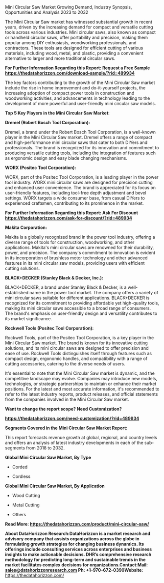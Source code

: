 Mini Circular Saw Market Growing Demand, Industry Synopsis,
Opportunities and Analysis 2023 to 2032

The Mini Circular Saw market has witnessed substantial growth in recent
years, driven by the increasing demand for compact and versatile cutting
tools across various industries. Mini circular saws, also known as
compact or handheld circular saws, offer portability and precision,
making them popular among DIY enthusiasts, woodworking professionals,
and contractors. These tools are designed for efficient cutting of
various materials, including wood, metal, and plastic, providing a
convenient alternative to larger and more traditional circular saws.

**For Further Information Regarding this Report: Request a Free Sample
<https://thedatahorizzon.com/download-sample/?rid=489934>**

The key factors contributing to the growth of the Mini Circular Saw
market include the rise in home improvement and do-it-yourself projects,
the increasing adoption of compact power tools in construction and
woodworking activities, and advancements in technology leading to the
development of more powerful and user-friendly mini circular saw models.

**Top 5 Key Players in the Mini Circular Saw Market:**

**Dremel (Robert Bosch Tool Corporation):**

Dremel, a brand under the Robert Bosch Tool Corporation, is a well-known
player in the Mini Circular Saw market. Dremel offers a range of compact
and high-performance mini circular saws that cater to both DIYers and
professionals. The brand is recognized for its innovation and commitment
to producing versatile cutting tools, including the integration of
features such as ergonomic design and easy blade changing mechanisms.

**WORX (Positec Tool Corporation):**

WORX, part of the Positec Tool Corporation, is a leading player in the
power tool industry. WORX mini circular saws are designed for precision
cutting and enhanced user convenience. The brand is appreciated for its
focus on user-friendly features, including tool-free depth adjustment
and bevel settings. WORX targets a wide consumer base, from casual
DIYers to experienced craftsmen, contributing to its prominence in the
market.

**For Further Information Regarding this Report: Ask For Discount
<https://thedatahorizzon.com/ask-for-discount/?rid=489934>**

**Makita Corporation:**

Makita is a globally recognized brand in the power tool industry,
offering a diverse range of tools for construction, woodworking, and
other applications. Makita's mini circular saws are renowned for their
durability, power, and precision. The company's commitment to innovation
is evident in its incorporation of brushless motor technology and other
advanced features in its mini circular saw models, providing users with
efficient cutting solutions.

**BLACK+DECKER (Stanley Black & Decker, Inc.):**

BLACK+DECKER, a brand under Stanley Black & Decker, is a
well-established name in the power tool market. The company offers a
variety of mini circular saws suitable for different applications.
BLACK+DECKER is recognized for its commitment to providing affordable
yet high-quality tools, making its mini circular saws accessible to a
broad range of consumers. The brand's emphasis on user-friendly design
and versatility contributes to its market significance.

**Rockwell Tools (Positec Tool Corporation):**

Rockwell Tools, part of the Positec Tool Corporation, is a key player in
the Mini Circular Saw market. The brand is known for its innovative
cutting solutions, and its mini circular saws are designed to offer
precision and ease of use. Rockwell Tools distinguishes itself through
features such as compact design, ergonomic handles, and compatibility
with a range of cutting accessories, catering to the diverse needs of
users.

It's essential to note that the Mini Circular Saw market is dynamic, and
the competitive landscape may evolve. Companies may introduce new
models, technologies, or strategic partnerships to maintain or enhance
their market positions. For the latest and most accurate information,
it's recommended to refer to the latest industry reports, product
releases, and official statements from the companies involved in the
Mini Circular Saw market.

**Want to change the report scope? Need Customization?**

**<https://thedatahorizzon.com/need-customization/?rid=489934>**

**Segments Covered in the Mini Circular Saw Market Report:**

This report forecasts revenue growth at global, regional, and country
levels and offers an analysis of latest industry developments in each of
the sub-segments from 2018 to 2032.

**Global Mini Circular Saw Market, By Type**

-   Corded

-   Cordless

**Global Mini Circular Saw Market, By Application**

-   Wood Cutting

-   Metal Cutting

-   Others

**Read More: <https://thedatahorizzon.com/product/mini-circular-saw/>**

**About DataHorizzon Research:**DataHorizzon is a market research and
advisory company that assists organizations across the globe in
formulating growth strategies for changing business dynamics. Its
offerings include consulting services across enterprises and business
insights to make actionable decisions. DHR’s comprehensive research
methodology for predicting long-term and sustainable trends in the
market facilitates complex decisions for organizations.**Contact:Mail:**
<sales@datahorizzonresearch.com> **Ph:** +1–970–672–0390**Website:**
<https://thedatahorizzon.com/>
